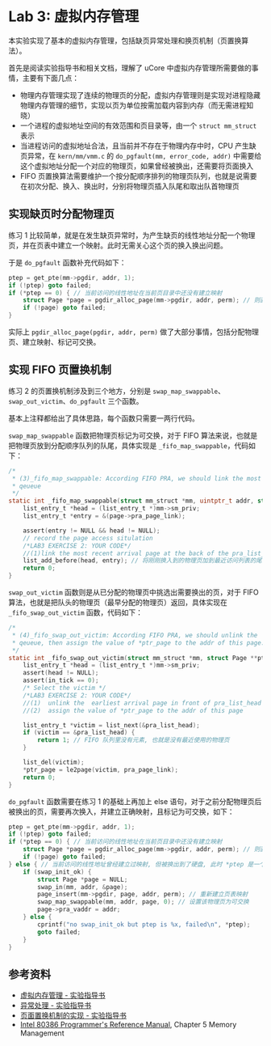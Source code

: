 # Lab 3: 虚拟内存管理

本实验实现了基本的虚拟内存管理，包括缺页异常处理和换页机制（页置换算法）。

首先是阅读实验指导书和相关文档，理解了 uCore 中虚拟内存管理所需要做的事情，主要有下面几点：

- 物理内存管理实现了连续的物理页的分配，虚拟内存管理则是实现对进程隐藏物理内存管理的细节，实现以页为单位按需加载内容到内存（而无需进程知晓）
- 一个进程的虚拟地址空间的有效范围和页目录等，由一个 `struct mm_struct` 表示
- 当进程访问的虚拟地址合法，且当前并不存在于物理内存中时，CPU 产生缺页异常，在 `kern/mm/vmm.c` 的 `do_pgfault(mm, error_code, addr)` 中需要给这个虚拟地址分配一个对应的物理页，如果曾经被换出，还需要将页面换入
- FIFO 页置换算法需要维护一个按分配顺序排列的物理页队列，也就是说需要在初次分配、换入、换出时，分别将物理页插入队尾和取出队首物理页

## 实现缺页时分配物理页

练习 1 比较简单，就是在发生缺页异常时，为产生缺页的线性地址分配一个物理页，并在页表中建立一个映射。此时无需关心这个页的换入换出问题。

于是 `do_pgfault` 函数补充代码如下：

```c
ptep = get_pte(mm->pgdir, addr, 1);
if (!ptep) goto failed;
if (*ptep == 0) { // 当前访问的线性地址在当前页目录中还没有建立映射
    struct Page *page = pgdir_alloc_page(mm->pgdir, addr, perm); // 则直接分配物理内存并建立映射
    if (!page) goto failed;
}
```

实际上 `pgdir_alloc_page(pgdir, addr, perm)` 做了大部分事情，包括分配物理页、建立映射、标记可交换。

## 实现 FIFO 页置换机制

练习 2 的页置换机制涉及到三个地方，分别是 `swap_map_swappable`、`swap_out_victim`、`do_pgfault` 三个函数。

基本上注释都给出了具体思路，每个函数只需要一两行代码。

`swap_map_swappable` 函数把物理页标记为可交换，对于 FIFO 算法来说，也就是把物理页放到分配顺序队列的队尾，具体实现是 `_fifo_map_swappable`，代码如下：

```c
/*
 * (3)_fifo_map_swappable: According FIFO PRA, we should link the most recent arrival page at the back of pra_list_head
 * qeueue
 */
static int _fifo_map_swappable(struct mm_struct *mm, uintptr_t addr, struct Page *page, int swap_in) {
    list_entry_t *head = (list_entry_t *)mm->sm_priv;
    list_entry_t *entry = &(page->pra_page_link);

    assert(entry != NULL && head != NULL);
    // record the page access situlation
    /*LAB3 EXERCISE 2: YOUR CODE*/
    //(1)link the most recent arrival page at the back of the pra_list_head qeueue.
    list_add_before(head, entry); // 将刚刚换入到的物理页加到最近访问列表的尾部
    return 0;
}
```

`swap_out_victim` 函数则是从已分配的物理页中挑选出需要换出的页，对于 FIFO 算法，也就是把队头的物理页（最早分配的物理页）返回，具体实现在 `_fifo_swap_out_victim` 函数，代码如下：

```c
/*
 * (4)_fifo_swap_out_victim: According FIFO PRA, we should unlink the  earliest arrival page in front of pra_list_head
 * qeueue, then assign the value of *ptr_page to the addr of this page.
 */
static int _fifo_swap_out_victim(struct mm_struct *mm, struct Page **ptr_page, int in_tick) {
    list_entry_t *head = (list_entry_t *)mm->sm_priv;
    assert(head != NULL);
    assert(in_tick == 0);
    /* Select the victim */
    /*LAB3 EXERCISE 2: YOUR CODE*/
    //(1)  unlink the  earliest arrival page in front of pra_list_head qeueue
    //(2)  assign the value of *ptr_page to the addr of this page

    list_entry_t *victim = list_next(&pra_list_head);
    if (victim == &pra_list_head) {
        return 1; // FIFO 队列里没有元素, 也就是没有最近使用的物理页
    }

    list_del(victim);
    *ptr_page = le2page(victim, pra_page_link);
    return 0;
}
```

`do_pgfault` 函数需要在练习 1 的基础上再加上 else 语句，对于之前分配物理页后被换出的页，需要再次换入，并建立正确映射，且标记为可交换，如下：

```c
ptep = get_pte(mm->pgdir, addr, 1);
if (!ptep) goto failed;
if (*ptep == 0) { // 当前访问的线性地址在当前页目录中还没有建立映射
    struct Page *page = pgdir_alloc_page(mm->pgdir, addr, perm); // 则直接分配物理内存并建立映射
    if (!page) goto failed;
} else { // 当前访问的线性地址曾经建立过映射, 但被换出到了硬盘, 此时 *ptep 是一个 swap_entry_t
    if (swap_init_ok) {
        struct Page *page = NULL;
        swap_in(mm, addr, &page);
        page_insert(mm->pgdir, page, addr, perm); // 重新建立页表映射
        swap_map_swappable(mm, addr, page, 0); // 设置该物理页为可交换
        page->pra_vaddr = addr;
    } else {
        cprintf("no swap_init_ok but ptep is %x, failed\n", *ptep);
        goto failed;
    }
}
```

## 参考资料

- [虚拟内存管理 - 实验指导书](https://chyyuu.gitbooks.io/ucore_os_docs/content/lab3/lab3_3_vmm.html)
- [异常处理 - 实验指导书](https://chyyuu.gitbooks.io/ucore_os_docs/content/lab3/lab3_4_page_fault_handler.html)
- [页面置换机制的实现 - 实验指导书](https://chyyuu.gitbooks.io/ucore_os_docs/content/lab3/lab3_5_swapping.html)
- [Intel 80386 Programmer's Reference Manual](https://css.csail.mit.edu/6.858/2014/readings/i386.pdf), Chapter 5 Memory Management
